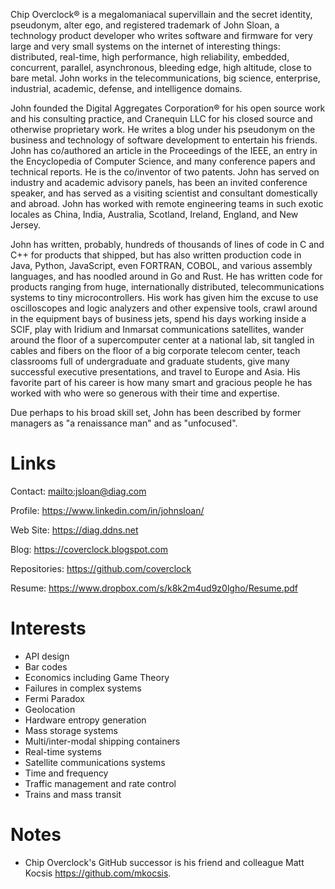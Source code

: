 Chip Overclock® is a megalomaniacal supervillain and the secret
identity, pseudonym, alter ego, and registered trademark of John
Sloan, a technology product developer who writes software and
firmware for very large and very small systems on the internet of
interesting things: distributed, real-time, high performance, high
reliability, embedded, concurrent, parallel, asynchronous, bleeding
edge, high altitude, close to bare metal. John works in the telecommunications,
big science, enterprise, industrial, academic, defense, and
intelligence domains.

John founded the Digital Aggregates Corporation® for his open source
work and his consulting practice, and Cranequin LLC for his closed
source and otherwise proprietary work. He writes a blog under his
pseudonym on the business and technology of software development
to entertain his friends. John has co/authored an article in the
Proceedings of the IEEE, an entry in the Encyclopedia of Computer
Science, and many conference papers and technical reports. He is
the co/inventor of two patents. John has served on industry and
academic advisory panels, has been an invited conference speaker,
and has served as a visiting scientist and consultant domestically
and abroad. John has worked with remote engineering teams in such
exotic locales as China, India, Australia, Scotland, Ireland, England,
and New Jersey.

John has written, probably, hundreds of thousands of lines of code in
C and C++ for products that shipped, but has also written production code
in Java, Python, JavaScript, even FORTRAN, COBOL, and various assembly languages, and has
noodled around in Go and Rust. He has written code for products
ranging from huge, internationally distributed, telecommunications
systems to tiny microcontrollers. His work has given him the excuse
to use oscilloscopes and logic analyzers and other expensive tools, crawl around in the
equipment bays of business jets, spend his days working inside a
SCIF, play with Iridium and Inmarsat communications satellites,
wander around the floor of a supercomputer center at a national
lab, sit tangled in cables and fibers on the floor of a big corporate telecom
center, teach classrooms full of undergraduate and graduate students,
give many successful executive presentations, and travel to Europe and Asia.
His favorite part of his career is how many smart and gracious people he has worked with
who were so generous with their time and expertise.

Due perhaps to his broad skill set, John has been described by former
managers as "a renaissance man" and as "unfocused".

# Links

Contact: <mailto:jsloan@diag.com>

Profile: <https://www.linkedin.com/in/johnsloan/>

Web Site: <https://diag.ddns.net>

Blog: <https://coverclock.blogspot.com>

Repositories: <https://github.com/coverclock>

Resume: <https://www.dropbox.com/s/k8k2m4ud9z0lgho/Resume.pdf>

# Interests

* API design
* Bar codes
* Economics including Game Theory
* Failures in complex systems
* Fermi Paradox
* Geolocation
* Hardware entropy generation
* Mass storage systems
* Multi/inter-modal shipping containers
* Real-time systems
* Satellite communications systems
* Time and frequency
* Traffic management and rate control
* Trains and mass transit

# Notes

* Chip Overclock's GitHub successor is his friend and colleague Matt Kocsis <https://github.com/mkocsis>.
